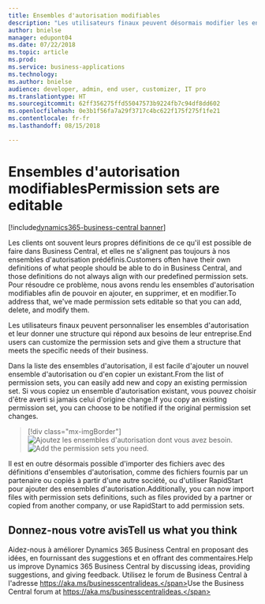 ```yaml
---
title: Ensembles d'autorisation modifiables
description: "Les utilisateurs finaux peuvent désormais modifier les ensembles d'autorisation"
author: bnielse
manager: edupont04
ms.date: 07/22/2018
ms.topic: article
ms.prod: 
ms.service: business-applications
ms.technology: 
ms.author: bnielse
audience: developer, admin, end user, customizer, IT pro
ms.translationtype: HT
ms.sourcegitcommit: 62ff356275ffd55047573b9224fb7c94df8dd602
ms.openlocfilehash: 0e3b1f56fa7a29f3717c4bc622f175f275f1fe21
ms.contentlocale: fr-fr
ms.lasthandoff: 08/15/2018

---
```


# <a name="permission-sets-are-editable"></a><span data-ttu-id="a9728-103">Ensembles d'autorisation modifiables</span><span class="sxs-lookup"><span data-stu-id="a9728-103">Permission sets are editable</span></span>

[!include[dynamics365-business-central banner](../includes/dynamics365-business-central.md)]



<span data-ttu-id="a9728-104">Les clients ont souvent leurs propres définitions de ce qu'il est possible de faire dans Business Central, et elles ne s'alignent pas toujours à nos ensembles d'autorisation prédéfinis.</span><span class="sxs-lookup"><span data-stu-id="a9728-104">Customers often have their own definitions of what people should be able to do in Business Central, and those definitions do not always align with our predefined permission sets.</span></span> <span data-ttu-id="a9728-105">Pour résoudre ce problème, nous avons rendu les ensembles d'autorisation modifiables afin de pouvoir en ajouter, en supprimer, et en modifier.</span><span class="sxs-lookup"><span data-stu-id="a9728-105">To address that, we've made permission sets editable so that you can add, delete, and modify them.</span></span>

<span data-ttu-id="a9728-106">Les utilisateurs finaux peuvent personnaliser les ensembles d'autorisation et leur donner une structure qui répond aux besoins de leur entreprise.</span><span class="sxs-lookup"><span data-stu-id="a9728-106">End users can customize the permission sets and give them a structure that meets the specific needs of their business.</span></span>  

<span data-ttu-id="a9728-107">Dans la liste des ensembles d'autorisation, il est facile d'ajouter un nouvel ensemble d'autorisation ou d'en copier un existant.</span><span class="sxs-lookup"><span data-stu-id="a9728-107">From the list of permission sets, you can easily add new and copy an existing permission set.</span></span> <span data-ttu-id="a9728-108">Si vous copiez un ensemble d'autorisation existant, vous pouvez choisir d'être averti si jamais celui d'origine change.</span><span class="sxs-lookup"><span data-stu-id="a9728-108">If you copy an existing permission set, you can choose to be notified if the original permission set changes.</span></span>  

> [!div class="mx-imgBorder"]
> <span data-ttu-id="a9728-109">![](media/editablepermissionsets_list.png "Ajoutez les ensembles d'autorisation dont vous avez besoin.")</span><span class="sxs-lookup"><span data-stu-id="a9728-109">![](media/editablepermissionsets_list.png "Add the permission sets you need.")</span></span>

<span data-ttu-id="a9728-110">Il est en outre désormais possible d'importer des fichiers avec des définitions d'ensembles d'autorisation, comme des fichiers fournis par un partenaire ou copiés à partir d'une autre société, ou d'utiliser RapidStart pour ajouter des ensembles d'autorisation.</span><span class="sxs-lookup"><span data-stu-id="a9728-110">Additionally, you can now import files with permission sets definitions, such as files provided by a partner or copied from another company, or use RapidStart to add permission sets.</span></span>

<!--
### Who uses this feature
End users, admins, customizers, developers, IT pros
## Status
### Availability
Cloud, On-premises, Hybrid
### Regional availability
No regional restrictions. All Dynamics 365 Business Central supported markets.
-->

## <a name="tell-us-what-you-think"></a><span data-ttu-id="a9728-111">Donnez-nous votre avis</span><span class="sxs-lookup"><span data-stu-id="a9728-111">Tell us what you think</span></span>
<span data-ttu-id="a9728-112">Aidez-nous à améliorer Dynamics 365 Business Central en proposant des idées, en fournissant des suggestions et en offrant des commentaires.</span><span class="sxs-lookup"><span data-stu-id="a9728-112">Help us improve Dynamics 365 Business Central by discussing ideas, providing suggestions, and giving feedback.</span></span> <span data-ttu-id="a9728-113">Utilisez le forum de Business Central à l'adresse https://aka.ms/businesscentralideas.</span><span class="sxs-lookup"><span data-stu-id="a9728-113">Use the Business Central forum at https://aka.ms/businesscentralideas.</span></span>

